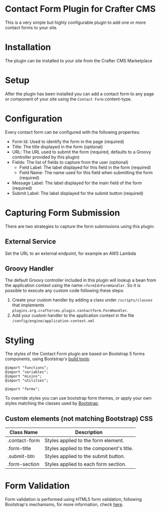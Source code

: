 # Contact Form Plugin for Crafter CMS

This is a very simple but highly configurable plugin to add one or more contact forms to your site.

# Installation

The plugin can be installed to your site from the Crafter CMS Marketplace

# Setup

After the plugin has been installed you can add a contact form to any page or component of your site using the
`Contact Form` content-type.

# Configuration

Every contact form can be configured with the following properties:

- Form Id: Used to identify the form in the page (required)
- Title: The title displayed in the form (optional)
- URL: The URL used to submit the form (required, defaults to a Groovy controller provided by this plugin)
- Fields: The list of fields to capture from the user (optional)
  - Field Label: The label displayed for this field in the form (required)
  - Field Name: The name used for this field when submitting the form (required)
- Message Label: The label displayed for the main field of the form (required)
- Submit Label: The label displayed for the submit button (required)

# Capturing Form Submission

There are two strategies to capture the form submissions using this plugin:

## External Service

Set the URL to an external endpoint, for example an AWS Lambda

## Groovy Handler

The default Groovy controller included in this plugin will lookup a bean from the application context using the name
`<formId>FormHandler`. So it is possible to execute any custom code following these steps:

1. Create your custom handler by adding a class under `/scripts/classes` that implements
   `plugins.org.craftercms.plugin.contactform.FormHandler`.
2. Add your custom handler to the application context in the file `/config/engine/application-context.xml`

# Styling

The styles of the Contact Form plugin are based on Bootstrap 5 forms components, using Bootstrap's 
[build tools](https://getbootstrap.com/docs/5.0/getting-started/build-tools/#sass):

```
@import "functions";
@import "variables";
@import "mixins";
@import "utilities";

@import "forms";
```

To override styles you can use bootstrap form themes, or apply your own styles matching the classes used by 
[Bootstrap](https://getbootstrap.com/docs/5.0/forms/overview/).

## Custom elements (not matching Bootstrap) CSS

| Class Name | Description |
| ----------- | ----------- |
| .contact-form | Styles applied to the form element.  |
| .form-title | Styles applied to the component's title. |
| .submit-btn | Styles applied to the submit button. |
| .form-section | Styles applied to each form section. |

# Form Validation

Form validation is performed using HTML5 form validation, following Bootstrap's mechanisms, for more information, check
[here](https://getbootstrap.com/docs/5.0/forms/validation/). 
